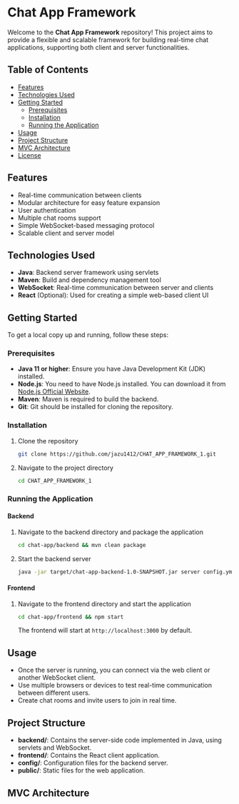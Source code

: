 # Chat App Framework

Welcome to the **Chat App Framework** repository! This project aims to provide a flexible and scalable framework for building real-time chat applications, supporting both client and server functionalities.

## Table of Contents
- [Features](#features)
- [Technologies Used](#technologies-used)
- [Getting Started](#getting-started)
  - [Prerequisites](#prerequisites)
  - [Installation](#installation)
  - [Running the Application](#running-the-application)
- [Usage](#usage)
- [Project Structure](#project-structure)
- [MVC Architecture](#mvc-architecture)
- [License](#license)

## Features
- Real-time communication between clients
- Modular architecture for easy feature expansion
- User authentication
- Multiple chat rooms support
- Simple WebSocket-based messaging protocol
- Scalable client and server model

## Technologies Used
- **Java**: Backend server framework using servlets
- **Maven**: Build and dependency management tool
- **WebSocket**: Real-time communication between server and clients
- **React** (Optional): Used for creating a simple web-based client UI

## Getting Started

To get a local copy up and running, follow these steps:

### Prerequisites

- **Java 11 or higher**: Ensure you have Java Development Kit (JDK) installed.
- **Node.js**: You need to have Node.js installed. You can download it from [Node.js Official Website](https://nodejs.org/).
- **Maven**: Maven is required to build the backend.
- **Git**: Git should be installed for cloning the repository.

### Installation

1. Clone the repository
   ```bash
   git clone https://github.com/jazu1412/CHAT_APP_FRAMEWORK_1.git
   ```

2. Navigate to the project directory
   ```bash
   cd CHAT_APP_FRAMEWORK_1
   ```

### Running the Application

#### Backend

1. Navigate to the backend directory and package the application
   ```bash
   cd chat-app/backend && mvn clean package
   ```

2. Start the backend server
   ```bash
   java -jar target/chat-app-backend-1.0-SNAPSHOT.jar server config.yml
   ```

#### Frontend

1. Navigate to the frontend directory and start the application
   ```bash
   cd chat-app/frontend && npm start
   ```
   The frontend will start at `http://localhost:3000` by default.

## Usage
- Once the server is running, you can connect via the web client or another WebSocket client.
- Use multiple browsers or devices to test real-time communication between different users.
- Create chat rooms and invite users to join in real time.

## Project Structure
- **backend/**: Contains the server-side code implemented in Java, using servlets and WebSocket.
- **frontend/**: Contains the React client application.
- **config/**: Configuration files for the backend server.
- **public/**: Static files for the web application.

## MVC Architecture


